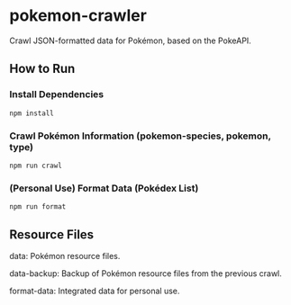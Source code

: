 # pokemon-crawler

Crawl JSON-formatted data for Pokémon, based on the PokeAPI.

## How to Run

### Install Dependencies

`npm install`

### Crawl Pokémon Information (pokemon-species, pokemon, type)

`npm run crawl`

### (Personal Use) Format Data (Pokédex List)

`npm run format`

## Resource Files

data: Pokémon resource files.


data-backup: Backup of Pokémon resource files from the previous crawl.


format-data: Integrated data for personal use.
